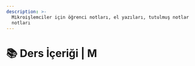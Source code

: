 ```yaml
---
description: >-
  Mikroişlemciler için öğrenci notları, el yazıları, tutulmuş notlar
  notları
---
```


# 📚 Ders İçeriği \| M

